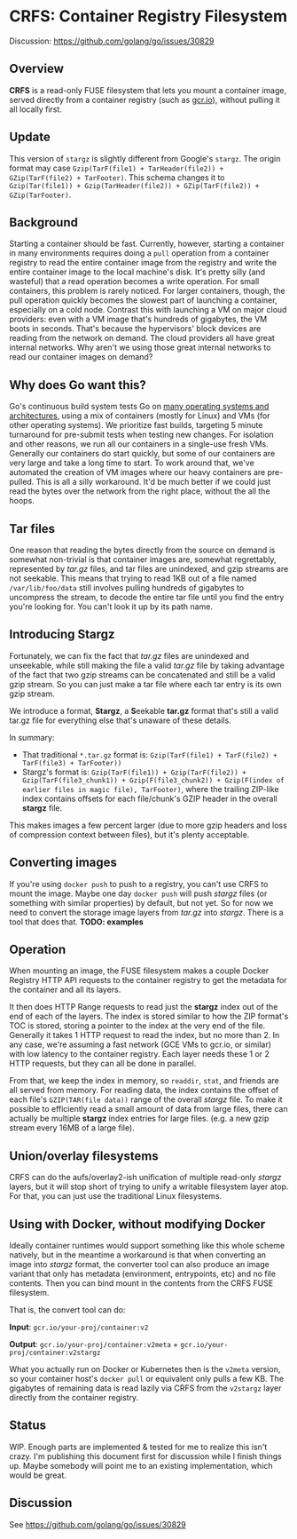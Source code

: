 # CRFS: Container Registry Filesystem

Discussion: https://github.com/golang/go/issues/30829

## Overview

**CRFS** is a read-only FUSE filesystem that lets you mount a
container image, served directly from a container registry (such as
[gcr.io](https://gcr.io/)), without pulling it all locally first.


## Update

This version of `stargz` is slightly different from Google's `stargz`.
The origin format may case `Gzip(TarF(file1) + TarHeader(file2)) + GZip(TarF(file2) + TarFooter)`.
This schema changes it to `Gzip(Tar(file1)) + Gzip(TarHeader(file2)) + GZip(TarF(file2)) + GZip(TarFooter)`.



## Background

Starting a container should be fast. Currently, however, starting a
container in many environments requires doing a `pull` operation from
a container registry to read the entire container image from the
registry and write the entire container image to the local machine's
disk. It's pretty silly (and wasteful) that a read operation becomes a
write operation. For small containers, this problem is rarely noticed.
For larger containers, though, the pull operation quickly becomes the
slowest part of launching a container, especially on a cold node.
Contrast this with launching a VM on major cloud providers: even with
a VM image that's hundreds of gigabytes, the VM boots in seconds.
That's because the hypervisors' block devices are reading from the
network on demand. The cloud providers all have great internal
networks. Why aren't we using those great internal networks to read
our container images on demand?

## Why does Go want this?

Go's continuous build system tests Go on [many operating systems and
architectures](https://build.golang.org/), using a mix of containers
(mostly for Linux) and VMs (for other operating systems). We
prioritize fast builds, targeting 5 minute turnaround for pre-submit
tests when testing new changes. For isolation and other reasons, we
run all our containers in a single-use fresh VMs. Generally our
containers do start quickly, but some of our containers are very large
and take a long time to start. To work around that, we've automated
the creation of VM images where our heavy containers are pre-pulled.
This is all a silly workaround. It'd be much better if we could just
read the bytes over the network from the right place, without the all
the hoops.

## Tar files

One reason that reading the bytes directly from the source on demand
is somewhat non-trivial is that container images are, somewhat
regrettably, represented by *tar.gz* files, and tar files are
unindexed, and gzip streams are not seekable. This means that trying
to read 1KB out of a file named `/var/lib/foo/data` still involves
pulling hundreds of gigabytes to uncompress the stream, to decode the
entire tar file until you find the entry you're looking for. You can't
look it up by its path name.

## Introducing Stargz

Fortunately, we can fix the fact that *tar.gz* files are unindexed and
unseekable, while still making the file a valid *tar.gz* file by
taking advantage of the fact that two gzip streams can be concatenated
and still be a valid gzip stream. So you can just make a tar file
where each tar entry is its own gzip stream.

We introduce a format, **Stargz**, a **S**eekable
**tar.gz** format that's still a valid tar.gz file for everything else
that's unaware of these details.

In summary:

* That traditional `*.tar.gz` format is: `Gzip(TarF(file1) + TarF(file2) + TarF(file3) + TarFooter))`
* Stargz's format is: `Gzip(TarF(file1)) + Gzip(TarF(file2)) + Gzip(TarF(file3_chunk1)) + Gzip(F(file3_chunk2)) + Gzip(F(index of earlier files in magic file), TarFooter)`, where the trailing ZIP-like index contains offsets for each file/chunk's GZIP header in the overall **stargz** file.

This makes images a few percent larger (due to more gzip headers and
loss of compression context between files), but it's plenty
acceptable.

## Converting images

If you're using `docker push` to push to a registry, you can't use
CRFS to mount the image. Maybe one day `docker push` will push
*stargz* files (or something with similar properties) by default, but
not yet. So for now we need to convert the storage image layers from
*tar.gz* into *stargz*. There is a tool that does that. **TODO: examples**

## Operation

When mounting an image, the FUSE filesystem makes a couple Docker
Registry HTTP API requests to the container registry to get the
metadata for the container and all its layers.

It then does HTTP Range requests to read just the **stargz** index out
of the end of each of the layers. The index is stored similar to how
the ZIP format's TOC is stored, storing a pointer to the index at the
very end of the file. Generally it takes 1 HTTP request to read the
index, but no more than 2. In any case, we're assuming a fast network
(GCE VMs to gcr.io, or similar) with low latency to the container
registry. Each layer needs these 1 or 2 HTTP requests, but they can
all be done in parallel.

From that, we keep the index in memory, so `readdir`, `stat`, and
friends are all served from memory. For reading data, the index
contains the offset of each file's `GZIP(TAR(file data))` range of the
overall *stargz* file. To make it possible to efficiently read a small
amount of data from large files, there can actually be multiple
**stargz** index entries for large files. (e.g. a new gzip stream
every 16MB of a large file).

## Union/overlay filesystems

CRFS can do the aufs/overlay2-ish unification of multiple read-only
*stargz* layers, but it will stop short of trying to unify a writable
filesystem layer atop. For that, you can just use the traditional
Linux filesystems.

## Using with Docker, without modifying Docker

Ideally container runtimes would support something like this whole
scheme natively, but in the meantime a workaround is that when
converting an image into *stargz* format, the converter tool can also
produce an image variant that only has metadata (environment,
entrypoints, etc) and no file contents. Then you can bind mount in the
contents from the CRFS FUSE filesystem.

That is, the convert tool can do:

**Input**: `gcr.io/your-proj/container:v2`

**Output**: `gcr.io/your-proj/container:v2meta` + `gcr.io/your-proj/container:v2stargz`

What you actually run on Docker or Kubernetes then is the `v2meta`
version, so your container host's `docker pull` or equivalent only
pulls a few KB. The gigabytes of remaining data is read lazily via
CRFS from the `v2stargz` layer directly from the container registry.

## Status

WIP. Enough parts are implemented & tested for me to realize this
isn't crazy. I'm publishing this document first for discussion while I
finish things up. Maybe somebody will point me to an existing
implementation, which would be great.

## Discussion

See https://github.com/golang/go/issues/30829
